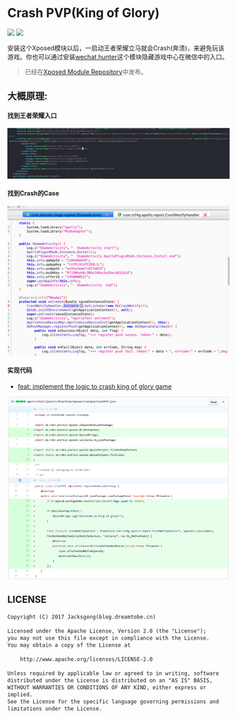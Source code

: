 # Crash PVP(King of Glory)

![][crash_pvp_svg]
![][xposed_module_svg]

安装这个Xposed模块以后，一启动王者荣耀立马就会Crash(奔溃)，来避免玩该游戏。你也可以通过安装[wechat hunter](https://github.com/Jacksgong/wechat-hunter)这个模块隐藏游戏中心在微信中的入口。

> 已经在[Xposed Module Repository](http://repo.xposed.info/module/cn.dreamtobe.xposed.crashpvp)中发布。

## 大概原理:

#### 找到王者荣耀入口

![](https://github.com/Jacksgong/crash-pvp/raw/master/arts/manifest.png)

#### 找到Crash的Case

![](https://github.com/Jacksgong/crash-pvp/raw/master/arts/launch-activity.png)

#### 实现代码

- [feat: implement the logic to crash king of glory game](https://github.com/Jacksgong/crash-pvp/commit/323c324d12bcaca27c64135e38f4659f3e6d7f3a)

![](https://github.com/Jacksgong/crash-pvp/raw/master/arts/coding.png)

## LICENSE

```
Copyright (C) 2017 Jacksgong(blog.dreamtobe.cn)

Licensed under the Apache License, Version 2.0 (the "License");
you may not use this file except in compliance with the License.
You may obtain a copy of the License at

    http://www.apache.org/licenses/LICENSE-2.0

Unless required by applicable law or agreed to in writing, software
distributed under the License is distributed on an "AS IS" BASIS,
WITHOUT WARRANTIES OR CONDITIONS OF ANY KIND, either express or implied.
See the License for the specific language governing permissions and
limitations under the License.
```

[xposed_module_svg]: https://img.shields.io/badge/Xposed-Module-orange.svg
[crash_pvp_svg]: https://img.shields.io/badge/Crash-PVP-green.svg

